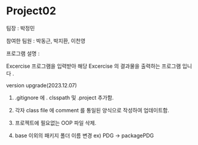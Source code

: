 # Project02
팀장 : 박정민

참여한 팀원 : 박동근, 박지환, 이천영

프로그램 설명 :

  Excercise 프로그램을 입력받아 해당 Excercise 의 결과물을 출력하는 프로그램 입니다 .

version upgrade(2023.12.07)

1. .gitignore 에 . clsspath 및 .project 추가함.
   
2. 각자 class file 에 comment 를 통일된 양식으로 작성하여 업데이트함.

3. 프로젝트에 필요없는 OOP 파일 삭제.

4. base 이외의 패키지 폴더 이름 변경 ex) PDG -> packagePDG

